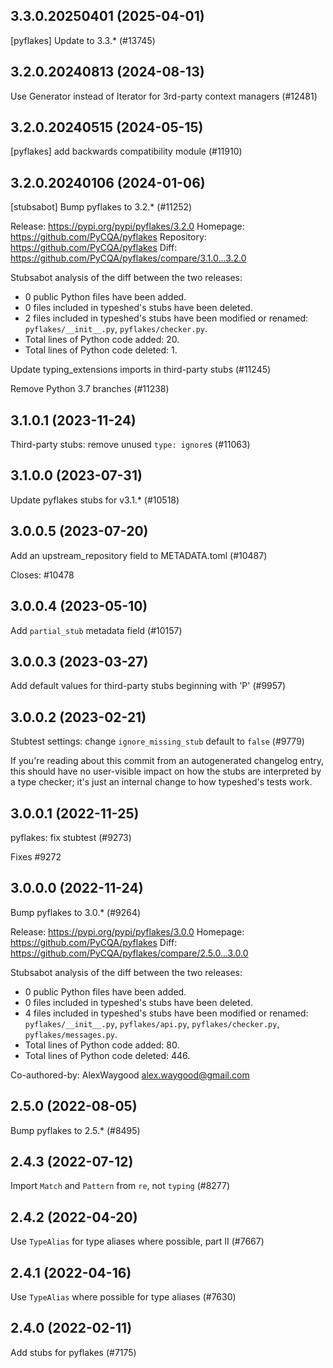## 3.3.0.20250401 (2025-04-01)

[pyflakes] Update to 3.3.* (#13745)

## 3.2.0.20240813 (2024-08-13)

Use Generator instead of Iterator for 3rd-party context managers (#12481)

## 3.2.0.20240515 (2024-05-15)

[pyflakes] add backwards compatibility module (#11910)

## 3.2.0.20240106 (2024-01-06)

[stubsabot] Bump pyflakes to 3.2.* (#11252)

Release: https://pypi.org/pypi/pyflakes/3.2.0
Homepage: https://github.com/PyCQA/pyflakes
Repository: https://github.com/PyCQA/pyflakes
Diff: https://github.com/PyCQA/pyflakes/compare/3.1.0...3.2.0

Stubsabot analysis of the diff between the two releases:
 - 0 public Python files have been added.
 - 0 files included in typeshed's stubs have been deleted.
 - 2 files included in typeshed's stubs have been modified or renamed: `pyflakes/__init__.py`, `pyflakes/checker.py`.
 - Total lines of Python code added: 20.
 - Total lines of Python code deleted: 1.

Update typing_extensions imports in third-party stubs (#11245)

Remove Python 3.7 branches (#11238)

## 3.1.0.1 (2023-11-24)

Third-party stubs: remove unused `type: ignore`s (#11063)

## 3.1.0.0 (2023-07-31)

Update pyflakes stubs for v3.1.* (#10518)

## 3.0.0.5 (2023-07-20)

Add an upstream_repository field to METADATA.toml (#10487)

Closes: #10478

## 3.0.0.4 (2023-05-10)

Add `partial_stub` metadata field (#10157)

## 3.0.0.3 (2023-03-27)

Add default values for third-party stubs beginning with 'P' (#9957)

## 3.0.0.2 (2023-02-21)

Stubtest settings: change `ignore_missing_stub` default to `false` (#9779)

If you're reading about this commit from an autogenerated changelog entry, this should have no user-visible impact on how the stubs are interpreted by a type checker; it's just an internal change to how typeshed's tests work.

## 3.0.0.1 (2022-11-25)

pyflakes: fix stubtest (#9273)

Fixes #9272

## 3.0.0.0 (2022-11-24)

Bump pyflakes to 3.0.* (#9264)

Release: https://pypi.org/pypi/pyflakes/3.0.0
Homepage: https://github.com/PyCQA/pyflakes
Diff: https://github.com/PyCQA/pyflakes/compare/2.5.0...3.0.0

Stubsabot analysis of the diff between the two releases:
 - 0 public Python files have been added.
 - 0 files included in typeshed's stubs have been deleted.
 - 4 files included in typeshed's stubs have been modified or renamed: `pyflakes/__init__.py`, `pyflakes/api.py`, `pyflakes/checker.py`, `pyflakes/messages.py`.
 - Total lines of Python code added: 80.
 - Total lines of Python code deleted: 446.

Co-authored-by: AlexWaygood <alex.waygood@gmail.com>

## 2.5.0 (2022-08-05)

Bump pyflakes to 2.5.* (#8495)

## 2.4.3 (2022-07-12)

Import `Match` and `Pattern` from `re`, not `typing` (#8277)

## 2.4.2 (2022-04-20)

Use `TypeAlias` for type aliases where possible, part II (#7667)

## 2.4.1 (2022-04-16)

Use `TypeAlias` where possible for type aliases (#7630)

## 2.4.0 (2022-02-11)

Add stubs for pyflakes (#7175)


